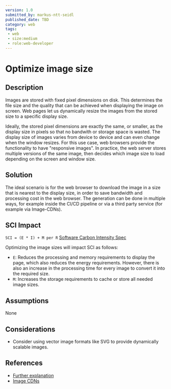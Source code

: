 ```yaml
---
version: 1.0
submitted_by: markus-ntt-seidl
published_date: TBD
category: web
tags: 
 - web
 - size:medium
 - role:web-developer
---
```


# Optimize image size

## Description

Images are stored with fixed pixel dimensions on disk. This determines the file size and the quality that can be achieved when displaying the image on screen. Web pages let us dynamically resize the images from the stored size to a specific display size. 

Ideally, the stored pixel dimensions are exactly the same, or smaller, as the display size in pixels so that no bandwith or storage space is wasted. 
The display size of images varies from device to device and can even change when the window resizes. For this use case, web browsers provide the functionality to have "responsive images". In practice, the web server stores multiple versions of the same image, then decides which image size to load depending on the screen and window size. 

## Solution

The ideal scenario is for the web browser to download the image in a size that is nearest to the display size, in order to save bandwidth and processing cost in the web browser. The generation can be done in multiple ways, for example inside the CI/CD pipeline or via a third party service (for example via Image-CDNs).

## SCI Impact

`SCI = (E * I) + M per R`
[Software Carbon Intensity Spec](https://grnsft.org/sci)

Optimizing the image sizes will impact SCI as follows:

- `E`: Reduces the processing and memory requirements to display the page, which also reduces the energy requirements. However, there is also an increase in the processing time for every image to convert it into the required size.
- `M`: Increases the storage requirements to cache or store all needed image sizes.

## Assumptions

None

## Considerations

- Consider using vector image formats like SVG to provide dynamically scalable images.

## References

- [Further explanation](https://web.dev/uses-responsive-images/)
- [Image CDNs](https://web.dev/image-cdns/)

